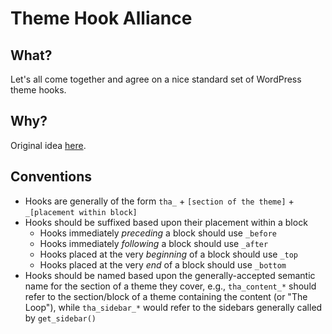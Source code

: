 # Theme Hook Alliance #

## What? ## 
Let's all come together and agree on a nice standard set of WordPress theme hooks.

## Why? ##
Original idea [here](http://literalbarrage.org/blog/2012/06/29/wordpress-theme-hook-alliance).

## Conventions ##

* Hooks are generally of the form 	`tha_` + `[section of the theme]` + `_[placement within block]`
* Hooks should be suffixed based upon their placement within a block
	* Hooks immediately *preceding* a block should use `_before`
	* Hooks immediately *following* a block should use `_after`
	* Hooks placed at the very *beginning* of a block should use `_top`
	* Hooks placed at the very *end* of a block should use `_bottom`
* Hooks should be named based upon the generally-accepted semantic name for the section of a theme they cover, e.g., `tha_content_*` should refer to the section/block of a theme containing the content (or "The Loop"), while `tha_sidebar_*` would refer to the sidebars generally called by `get_sidebar()`